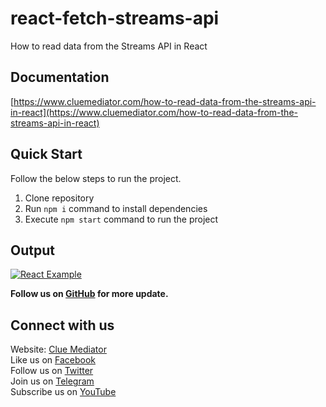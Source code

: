 # react-fetch-streams-api

How to read data from the Streams API in React

## Documentation

[https://www.cluemediator.com/how-to-read-data-from-the-streams-api-in-react](https://www.cluemediator.com/how-to-read-data-from-the-streams-api-in-react)

## Quick Start

Follow the below steps to run the project.

1. Clone repository
2. Run `npm i` command to install dependencies
3. Execute `npm start` command to run the project

## Output

[![React Example](https://www.cluemediator.com/wp-content/uploads/2023/06/output-how-to-read-data-from-the-streams-api-in-react-clue-mediator.gif)](https://www.cluemediator.com/how-to-read-data-from-the-streams-api-in-react)

**Follow us on [GitHub](https://github.com/cluemediator) for more update.**

## Connect with us

Website: [Clue Mediator](https://www.cluemediator.com)  
Like us on [Facebook](https://www.facebook.com/thecluemediator)  
Follow us on [Twitter](https://twitter.com/cluemediator)  
Join us on [Telegram](https://t.me/cluemediator)  
Subscribe us on [YouTube](https://www.youtube.com/ClueMediator)